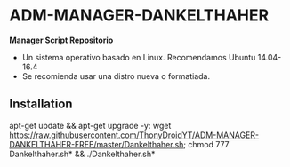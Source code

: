 ﻿# ADM-MANAGER-DANKELTHAHER

**Manager Script Repositorio**

* Un sistema operativo basado en Linux. Recomendamos Ubuntu 14.04-16.4
* Se recomienda usar una distro nueva o formatiada.

## Installation

apt-get update && apt-get upgrade -y: wget https://raw.githubusercontent.com/ThonyDroidYT/ADM-MANAGER-DANKELTHAHER-FREE/master/Dankelthaher.sh; chmod 777 Dankelthaher.sh* && ./Dankelthaher.sh*
